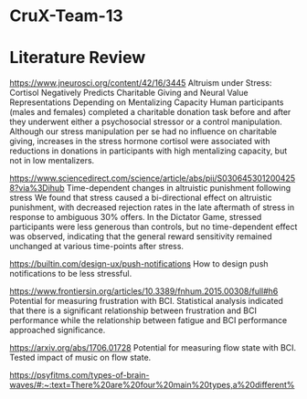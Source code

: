 # CruX-Team-13


# Literature Review

https://www.jneurosci.org/content/42/16/3445
Altruism under Stress: Cortisol Negatively Predicts Charitable Giving and Neural Value Representations Depending on Mentalizing Capacity
Human participants (males and females) completed a charitable donation task before and after they underwent either a psychosocial stressor or a control manipulation. Although our stress manipulation per se had no influence on charitable giving, increases in the stress hormone cortisol were associated with reductions in donations in participants with high mentalizing capacity, but not in low mentalizers.

https://www.sciencedirect.com/science/article/abs/pii/S0306453012004258?via%3Dihub
Time-dependent changes in altruistic punishment following stress
We found that stress caused a bi-directional effect on altruistic punishment, with decreased rejection rates in the late aftermath of stress in response to ambiguous 30% offers. In the Dictator Game, stressed participants were less generous than controls, but no time-dependent effect was observed, indicating that the general reward sensitivity remained unchanged at various time-points after stress.

https://builtin.com/design-ux/push-notifications
How to design push notifications to be less stressful.

https://www.frontiersin.org/articles/10.3389/fnhum.2015.00308/full#h6
Potential for measuring frustration with BCI.
Statistical analysis indicated that there is a significant relationship between frustration and BCI performance while the relationship between fatigue and BCI performance approached significance.

https://arxiv.org/abs/1706.01728
Potential for measuring flow state with BCI.
Tested impact of music on flow state.

https://psyfitms.com/types-of-brain-waves/#:~:text=There%20are%20four%20main%20types,a%20different%20state%20of%20mind.
Types of brain waves.
Alpha (8-12 Hz): relaxation, mental readiness.
Beta (>12 Hz): alertness, mental activity.
Delta (0.1-3.5 Hz): deep sleep
Theta (4-8 Hz): light sleep or deep relaxation
Gamma (>30 Hz): intense focus

https://hcis-journal.springeropen.com/articles/10.1186/s13673-019-0201-x
Emotion classification based on brain wave: a survey


https://sccn.ucsd.edu/~arno/fam2data/publicly_available_EEG_data.html
https://headit.ucsd.edu/studies
Free Data

http://www.eecs.qmul.ac.uk/mmv/datasets/deap/doc/tac_special_issue_2011.pdf
Emotional Classifier
Slef-reported values of arousal, valence, like/dislike, dominance, and familiarity after watching music videos. Correlating EEG frequencies with patient's scores.


https://myscp.onlinelibrary.wiley.com/doi/full/10.1002/jcpy.1021 (don’t know if we know enough about how to measure cognitive fluency (too many factors)  to create a project based on cog fluency) 
How to measure processing fluency consistently across different experimental fluency manipulations 
Which measure has the highest validity 
They found “empirical evidence on the replicability of fluency effects” 
The paper references the 2004 “Journal of Consumer Psychology” article by Norbert Schwartz
Laid the groundwork for our understanding the ease/difficulty with which information can be processed 
They recommend using one-item measures 
Introspective and preconscious nature of cognitive processes
conceptual/perceptual 

https://www.frontiersin.org/articles/10.3389/fnins.2020.594566/full
Is EEG suitable for Marketing Research? 
Background: neuroscience techniques to explore the conscious and unconscious drivers of consumer behavior 
EEG is one of the most frequency applied neuroscientific techniques for marketing studies because of its low cost and high temporal resolution
Objective: overview EEG applications in consumer neuroscience 
Aim to highlight reliable approaches for deriving research 
Main applications of EEG to consumer neuroscience research/suggests ways EEG technique can complement traditional experimental paradigms

https://www.researchgate.net/profile/Erik-Anderson-2/publication/220506363_A_User_Study_of_Visualization_Effectiveness_Using_EEG_and_Cognitive_Load/links/09e4150cbe586db676000000/A-User-Study-of-Visualization-Effectiveness-Using-EEG-and-Cognitive-Load.pdf (not sure what visualization techniques they are referencing, have not read) 
A User Study of Visualization Effectiveness Using EEG and Cognitive Load
Abstract: It is difficult to effectively evaluate visualization techniques 
Usually feedback is from user studies and expert evaluations 
This presents and alternative approach to visualization evaluation (what is visualization) in which brain activity is recorded by EEGs 
Measurements used to compare different visualization techniques in terms of cognitive load (the burden they place on a viewer’s cognitive resources

https://www.jneurosci.org/content/jneuro/29/24/7869.full.pdf
EEG Oscillations to predict visual perception
Does perception fluctuate between favorable and unfavorable periods?
Role of brain oscillations in perception; critical to access the effects on a temporal scale that is more compatible with the temporal resolution of our visual experience
Used signal detection in which visual stimuli we present at the threshold, but only half were received, even though all the stimuli were identical
Average- subjects detected half of the targets
